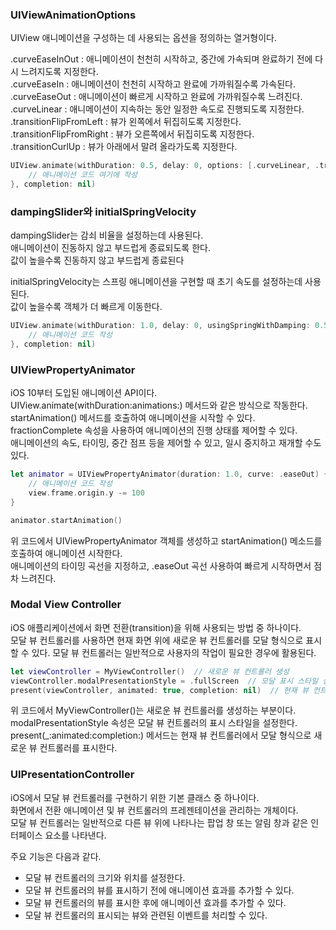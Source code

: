 ### UIViewAnimationOptions
UIView 애니메이션을 구성하는 데 사용되는 옵션을 정의하는 열거형이다. <br>

.curveEaseInOut : 애니메이션이 천천히 시작하고, 중간에 가속되며 완료하기 전에 다시 느려지도록 지정한다.<br>
.curveEaseIn : 애니메이션이 천천히 시작하고 완료에 가까워질수록 가속된다.<br>
.curveEaseOut : 애니메이션이 빠르게 시작하고 완료에 가까워질수록 느려진다.<br>
.curveLinear : 애니메이션이 지속하는 동안 일정한 속도로 진행되도록 지정한다.<br>
.transitionFlipFromLeft : 뷰가 왼쪽에서 뒤집히도록 지정한다.<br>
.transitionFlipFromRight : 뷰가 오른쪽에서 뒤집히도록 지정한다.<br>
.transitionCurlUp : 뷰가 아래에서 말려 올라가도록 지정한다.<br>

```swift
UIView.animate(withDuration: 0.5, delay: 0, options: [.curveLinear, .transitionFlipFromLeft], animations: {
    // 애니메이션 코드 여기에 작성
}, completion: nil)
```

### dampingSlider와 initialSpringVelocity
dampingSlider는 감쇠 비율을 설정하는데 사용된다.<br>
애니메이션이 진동하지 않고 부드럽게 종료되도록 한다.<br>
값이 높을수록 진동하지 않고 부드럽게 종료된다<br>

initialSpringVelocity는 스프링 애니메이션을 구현할 때 초기 속도를 설정하는데 사용된다.<br>
값이 높을수록 객체가 더 빠르게 이동한다.<br>
```swift
UIView.animate(withDuration: 1.0, delay: 0, usingSpringWithDamping: 0.5, initialSpringVelocity: 10, options: [], animations: {
    // 애니메이션 코드 작성
}, completion: nil)
```

### UIViewPropertyAnimator
iOS 10부터 도입된 애니메이션 API이다.<br>
UIView.animate(withDuration:animations:) 메서드와 같은 방식으로 작동한다.<br>
startAnimation() 메서드를 호출하여 애니메이션을 시작할 수 있다.<br>
fractionComplete 속성을 사용하여 애니메이션의 진행 상태를 제어할 수 있다.<br>
애니메이션의 속도, 타이밍, 중간 점프 등을 제어할 수 있고, 일시 중지하고 재개할 수도 있다.<br>

```swift
let animator = UIViewPropertyAnimator(duration: 1.0, curve: .easeOut) {
    // 애니메이션 코드 작성
    view.frame.origin.y -= 100
}

animator.startAnimation()
```
위 코드에서 UIViewPropertyAnimator 객체를 생성하고 startAnimation() 메소드를 호출하여 애니메이션 시작한다.<br>
애니메이션의 타이밍 곡선을 지정하고, .easeOut 곡선 사용하여 빠르게 시작하면서 점차 느려진다.<br>

### Modal View Controller
 iOS 애플리케이션에서 화면 전환(transition)을 위해 사용되는 방법 중 하나이다.<br>
 모달 뷰 컨트롤러를 사용하면 현재 화면 위에 새로운 뷰 컨트롤러를 모달 형식으로 표시할 수 있다. 모달 뷰 컨트롤러는 일반적으로 사용자의 작업이 필요한 경우에 활용된다.<br>
 ```swift
 let viewController = MyViewController()  // 새로운 뷰 컨트롤러 생성
viewController.modalPresentationStyle = .fullScreen  // 모달 표시 스타일 설정
present(viewController, animated: true, completion: nil)  // 현재 뷰 컨트롤러에서 모달로 새로운 뷰 컨트롤러 표시
```
위 코드에서 MyViewController()는 새로운 뷰 컨트롤러를 생성하는 부분이다.<br>
modalPresentationStyle 속성은 모달 뷰 컨트롤러의 표시 스타일을 설정한다.<br>
present(_:animated:completion:) 메서드는 현재 뷰 컨트롤러에서 모달 형식으로 새로운 뷰 컨트롤러를 표시한다.<br>

### UIPresentationController
iOS에서 모달 뷰 컨트롤러를 구현하기 위한 기본 클래스 중 하나이다.<br>
화면에서 전환 애니메이션 및 뷰 컨트롤러의 프레젠테이션을 관리하는 개체이다.<br>
모달 뷰 컨트롤러는 일반적으로 다른 뷰 위에 나타나는 팝업 창 또는 알림 창과 같은 인터페이스 요소를 나타낸다.<br>

주요 기능은 다음과 같다.
- 모달 뷰 컨트롤러의 크기와 위치를 설정한다.<br>
- 모달 뷰 컨트롤러의 뷰를 표시하기 전에 애니메이션 효과를 추가할 수 있다.<br>
- 모달 뷰 컨트롤러의 뷰를 표시한 후에 애니메이션 효과를 추가할 수 있다.<br>
- 모달 뷰 컨트롤러의 표시되는 뷰와 관련된 이벤트를 처리할 수 있다.<br>
 
